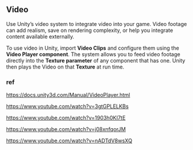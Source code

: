 ## Video
Use Unity’s video system to integrate video into your game. 
Video footage can add realism, save on rendering complexity, or help you integrate content available externally.

To use video in Unity, import **Video Clips** and configure them using the **Video Player component**. The system allows you to feed video footage directly into the **Texture parameter** of any component that has one. Unity then plays the Video on that **Texture** at run time.

### ref
https://docs.unity3d.com/Manual/VideoPlayer.html

https://www.youtube.com/watch?v=3gtGPLELKBs

https://www.youtube.com/watch?v=1903h0KI7tE

https://www.youtube.com/watch?v=j08xnfqorJM

https://www.youtube.com/watch?v=nADTdV8wsXQ


